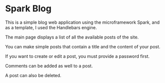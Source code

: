 # Spark Blog

This is a simple blog web application using the microframework Spark, and as a template, I used the Handlebars engine.

The main page displays a list of all the available posts of the site.

You can make simple posts that contain a title and the content of your post.

If you want to create or edit a post, you must provide a password first.

Comments can be added as well to a post.

A post can also be deleted.
